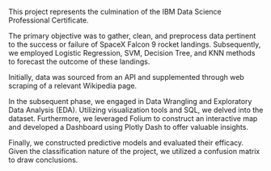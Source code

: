 This project represents the culmination of the IBM Data Science Professional Certificate.

The primary objective was to gather, clean, and preprocess data pertinent to the success or failure 
of SpaceX Falcon 9 rocket landings. Subsequently, we employed Logistic Regression, SVM, Decision Tree, and 
KNN methods to forecast the outcome of these landings.

Initially, data was sourced from an API and supplemented through web scraping of a relevant Wikipedia page.

In the subsequent phase, we engaged in Data Wrangling and Exploratory Data Analysis (EDA). Utilizing visualization 
tools and SQL, we delved into the dataset. Furthermore, we leveraged Folium to construct an interactive map and developed a 
Dashboard using Plotly Dash to offer valuable insights.

Finally, we constructed predictive models and evaluated their efficacy. Given the classification nature of the project, 
we utilized a confusion matrix to draw conclusions.
